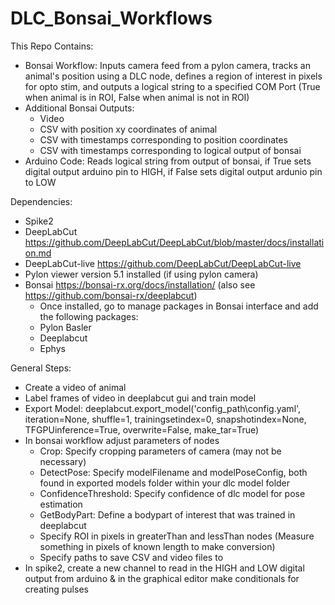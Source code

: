 # DLC_Bonsai_Workflows

 This Repo Contains:
 - Bonsai Workflow: Inputs camera feed from a pylon camera, tracks an animal's position using a DLC node, defines a region of interest in pixels for opto stim, and outputs a logical string to a specified COM Port (True when animal is in ROI, False when animal is not in ROI)
 - Additional Bonsai Outputs:
   - Video
   - CSV with position xy coordinates of animal
   - CSV with timestamps corresponding to position coordinates
   - CSV with timestamps corresponding to logical output of bonsai
 - Arduino Code: Reads logical string from output of bonsai, if True sets digital output arduino pin to HIGH, if False sets digital output ardunio pin to LOW

Dependencies:
- Spike2
- DeepLabCut https://github.com/DeepLabCut/DeepLabCut/blob/master/docs/installation.md
- DeepLabCut-live https://github.com/DeepLabCut/DeepLabCut-live
- Pylon viewer version 5.1 installed (if using pylon camera)
- Bonsai https://bonsai-rx.org/docs/installation/ (also see https://github.com/bonsai-rx/deeplabcut)
  - Once installed, go to manage packages in Bonsai interface and add the following packages:
   - Pylon Basler
   - Deeplabcut
   - Ephys

 General Steps:
 - Create a video of animal
 - Label frames of video in deeplabcut gui and train model
 - Export Model: deeplabcut.export_model('config_path\config.yaml', iteration=None, shuffle=1, trainingsetindex=0, snapshotindex=None, TFGPUinference=True, overwrite=False, make_tar=True)
 - In bonsai workflow adjust parameters of nodes
   - Crop: Specify cropping parameters of camera (may not be necessary)
   - DetectPose: Specify modelFilename and modelPoseConfig, both found in exported models folder within your dlc model folder
   - ConfidenceThreshold: Specify confidence of dlc model for pose estimation
   - GetBodyPart: Define a bodypart of interest that was trained in deeplabcut
   - Specify ROI in pixels in greaterThan and lessThan nodes (Measure something in pixels of known length to make conversion)
   - Specify paths to save CSV and video files to
 - In spike2, create a new channel to read in the HIGH and LOW digital output from arduino & in the graphical editor make conditionals for creating pulses          
